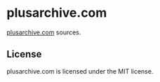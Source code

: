 # plusarchive.com

[plusarchive.com](https://plusarchive.com) sources.

## License
plusarchive.com is licensed under the MIT license.

